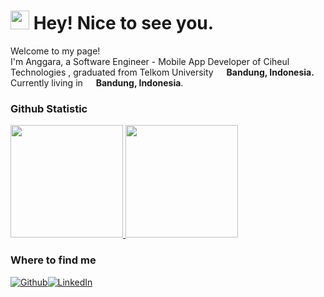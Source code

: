 <h1><img src="https://emojis.slackmojis.com/emojis/images/1531849430/4246/blob-sunglasses.gif?1531849430" width="30"/> Hey! Nice to see you.</h1>


<p>Welcome to my page! </br> I'm Anggara, a Software Engineer - Mobile App Developer of Ciheul Technologies , graduated from Telkom University <img src="https://cdn-icons-png.flaticon.com/512/323/323372.png" width="13"/> <b>Bandung, Indonesia.</b> Currently living in <img src="https://cdn-icons-png.flaticon.com/512/323/323372.png" width="13"/> <b>Bandung, Indonesia</b>. </p>

### Github Statistic
<p align="left">
<a href="https://github.com/anggaraputrapratama">
  <img height="180em" src="https://github-readme-stats-eight-theta.vercel.app/api?username=anggaraputrapratama&show_icons=true&theme=buefy&include_all_commits=true&count_private=true"/>
  <img height="180em" src="https://github-readme-stats-eight-theta.vercel.app/api/top-langs/?username=anggaraputrapratama&layout=compact&langs_count=8&theme=buefy"/>
</a>
</p>


<h3>Where to find me</h3>
<p><a href="https://github.com/anggaraputrapratama" target="_blank"><img alt="Github" src="https://img.shields.io/badge/GitHub-100000?style=for-the-badge&logo=github&logoColor=white" /><a href="https://www.linkedin.com/in/anggaraputrapratama/" target="_blank"><img alt="LinkedIn" src="https://img.shields.io/badge/linkedin-%230077B5.svg?&style=for-the-badge&logo=linkedin&logoColor=white" /></a>
</p>
